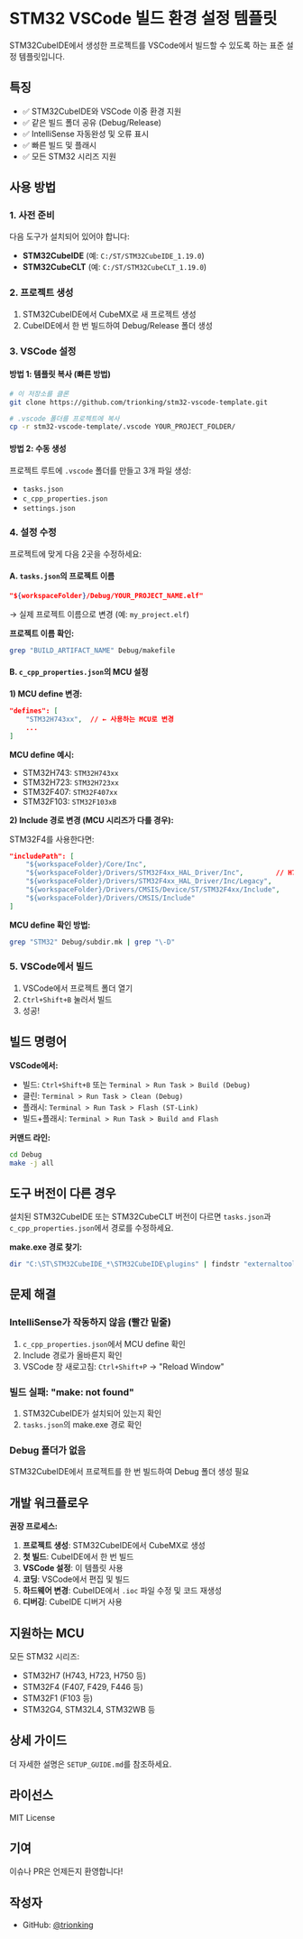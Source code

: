 # STM32 VSCode 빌드 환경 설정 템플릿

STM32CubeIDE에서 생성한 프로젝트를 VSCode에서 빌드할 수 있도록 하는 표준 설정 템플릿입니다.

## 특징

- ✅ STM32CubeIDE와 VSCode 이중 환경 지원
- ✅ 같은 빌드 폴더 공유 (Debug/Release)
- ✅ IntelliSense 자동완성 및 오류 표시
- ✅ 빠른 빌드 및 플래시
- ✅ 모든 STM32 시리즈 지원

## 사용 방법

### 1. 사전 준비

다음 도구가 설치되어 있어야 합니다:

- **STM32CubeIDE** (예: `C:/ST/STM32CubeIDE_1.19.0`)
- **STM32CubeCLT** (예: `C:/ST/STM32CubeCLT_1.19.0`)

### 2. 프로젝트 생성

1. STM32CubeIDE에서 CubeMX로 새 프로젝트 생성
2. CubeIDE에서 한 번 빌드하여 Debug/Release 폴더 생성

### 3. VSCode 설정

#### 방법 1: 템플릿 복사 (빠른 방법)

```bash
# 이 저장소를 클론
git clone https://github.com/trionking/stm32-vscode-template.git

# .vscode 폴더를 프로젝트에 복사
cp -r stm32-vscode-template/.vscode YOUR_PROJECT_FOLDER/
```

#### 방법 2: 수동 생성

프로젝트 루트에 `.vscode` 폴더를 만들고 3개 파일 생성:
- `tasks.json`
- `c_cpp_properties.json`
- `settings.json`

### 4. 설정 수정

프로젝트에 맞게 다음 2곳을 수정하세요:

#### A. `tasks.json`의 프로젝트 이름

```json
"${workspaceFolder}/Debug/YOUR_PROJECT_NAME.elf"
```
→ 실제 프로젝트 이름으로 변경 (예: `my_project.elf`)

**프로젝트 이름 확인:**
```bash
grep "BUILD_ARTIFACT_NAME" Debug/makefile
```

#### B. `c_cpp_properties.json`의 MCU 설정

**1) MCU define 변경:**
```json
"defines": [
    "STM32H743xx",  // ← 사용하는 MCU로 변경
    ...
]
```

**MCU define 예시:**
- STM32H743: `STM32H743xx`
- STM32H723: `STM32H723xx`
- STM32F407: `STM32F407xx`
- STM32F103: `STM32F103xB`

**2) Include 경로 변경 (MCU 시리즈가 다를 경우):**

STM32F4를 사용한다면:
```json
"includePath": [
    "${workspaceFolder}/Core/Inc",
    "${workspaceFolder}/Drivers/STM32F4xx_HAL_Driver/Inc",        // H7 → F4
    "${workspaceFolder}/Drivers/STM32F4xx_HAL_Driver/Inc/Legacy",
    "${workspaceFolder}/Drivers/CMSIS/Device/ST/STM32F4xx/Include",
    "${workspaceFolder}/Drivers/CMSIS/Include"
]
```

**MCU define 확인 방법:**
```bash
grep "STM32" Debug/subdir.mk | grep "\-D"
```

### 5. VSCode에서 빌드

1. VSCode에서 프로젝트 폴더 열기
2. `Ctrl+Shift+B` 눌러서 빌드
3. 성공!

## 빌드 명령어

**VSCode에서:**
- 빌드: `Ctrl+Shift+B` 또는 `Terminal > Run Task > Build (Debug)`
- 클린: `Terminal > Run Task > Clean (Debug)`
- 플래시: `Terminal > Run Task > Flash (ST-Link)`
- 빌드+플래시: `Terminal > Run Task > Build and Flash`

**커맨드 라인:**
```bash
cd Debug
make -j all
```

## 도구 버전이 다른 경우

설치된 STM32CubeIDE 또는 STM32CubeCLT 버전이 다르면 `tasks.json`과 `c_cpp_properties.json`에서 경로를 수정하세요.

**make.exe 경로 찾기:**
```bash
dir "C:\ST\STM32CubeIDE_*\STM32CubeIDE\plugins" | findstr "externaltools.make"
```

## 문제 해결

### IntelliSense가 작동하지 않음 (빨간 밑줄)

1. `c_cpp_properties.json`에서 MCU define 확인
2. Include 경로가 올바른지 확인
3. VSCode 창 새로고침: `Ctrl+Shift+P` → "Reload Window"

### 빌드 실패: "make: not found"

1. STM32CubeIDE가 설치되어 있는지 확인
2. `tasks.json`의 make.exe 경로 확인

### Debug 폴더가 없음

STM32CubeIDE에서 프로젝트를 한 번 빌드하여 Debug 폴더 생성 필요

## 개발 워크플로우

**권장 프로세스:**

1. **프로젝트 생성**: STM32CubeIDE에서 CubeMX로 생성
2. **첫 빌드**: CubeIDE에서 한 번 빌드
3. **VSCode 설정**: 이 템플릿 사용
4. **코딩**: VSCode에서 편집 및 빌드
5. **하드웨어 변경**: CubeIDE에서 `.ioc` 파일 수정 및 코드 재생성
6. **디버깅**: CubeIDE 디버거 사용

## 지원하는 MCU

모든 STM32 시리즈:
- STM32H7 (H743, H723, H750 등)
- STM32F4 (F407, F429, F446 등)
- STM32F1 (F103 등)
- STM32G4, STM32L4, STM32WB 등

## 상세 가이드

더 자세한 설명은 `SETUP_GUIDE.md`를 참조하세요.

## 라이선스

MIT License

## 기여

이슈나 PR은 언제든지 환영합니다!

## 작성자

- GitHub: [@trionking](https://github.com/trionking)
